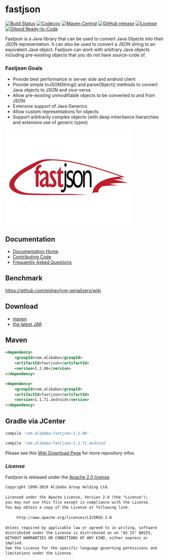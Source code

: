 
# fastjson

[![Build Status](https://travis-ci.org/alibaba/fastjson.svg?branch=master)](https://travis-ci.org/alibaba/fastjson)
[![Codecov](https://codecov.io/gh/alibaba/fastjson/branch/master/graph/badge.svg)](https://codecov.io/gh/alibaba/fastjson/branch/master)
[![Maven Central](https://maven-badges.herokuapp.com/maven-central/com.alibaba/fastjson/badge.svg)](https://maven-badges.herokuapp.com/maven-central/com.alibaba/fastjson/)
[![GitHub release](https://img.shields.io/github/release/alibaba/fastjson.svg)](https://github.com/alibaba/fastjson/releases)
[![License](https://img.shields.io/badge/license-Apache%202-4EB1BA.svg)](https://www.apache.org/licenses/LICENSE-2.0.html)
[![Gitpod Ready-to-Code](https://img.shields.io/badge/Gitpod-Ready--to--Code-blue?logo=gitpod)](https://gitpod.io/#https://github.com/alibaba/fastjson) 

Fastjson is a Java library that can be used to convert Java Objects into their JSON representation. It can also be used to convert a JSON string to an equivalent Java object. Fastjson can work with arbitrary Java objects including pre-existing objects that you do not have source-code of.

### Fastjson Goals
 * Provide best performance in server side and android client
 * Provide simple toJSONString() and parseObject() methods to convert Java objects to JSON and vice-versa
 * Allow pre-existing unmodifiable objects to be converted to and from JSON
 * Extensive support of Java Generics
 * Allow custom representations for objects
 * Support arbitrarily complex objects (with deep inheritance hierarchies and extensive use of generic types)

![fastjson](logo.jpg "fastjson")

## Documentation

- [Documentation Home](https://github.com/alibaba/fastjson/wiki)
- [Contributing Code](https://github.com/nschaffner/fastjson/blob/master/CONTRIBUTING.md)
- [Frequently Asked Questions](https://github.com/alibaba/fastjson/wiki/%E5%B8%B8%E8%A7%81%E9%97%AE%E9%A2%98)

## Benchmark

https://github.com/eishay/jvm-serializers/wiki

## Download

- [maven][1]
- [the latest JAR][2]

[1]: http://repo1.maven.org/maven2/com/alibaba/fastjson/
[2]: https://search.maven.org/remote_content?g=com.alibaba&a=fastjson&v=LATEST

## Maven

```xml
<dependency>
    <groupId>com.alibaba</groupId>
    <artifactId>fastjson</artifactId>
    <version>1.2.68</version>
</dependency>
```

```xml
<dependency>
    <groupId>com.alibaba</groupId>
    <artifactId>fastjson</artifactId>
    <version>1.1.71.android</version>
</dependency>
```

## Gradle via JCenter

``` groovy
compile 'com.alibaba:fastjson:1.2.68'
```

``` groovy
compile 'com.alibaba:fastjson:1.1.71.android'
```

Please see this [Wiki Download Page][Wiki] for more repository infos.

[Wiki]: https://github.com/alibaba/fastjson/wiki#download

### *License*

Fastjson is released under the [Apache 2.0 license](license.txt).

```
Copyright 1999-2019 Alibaba Group Holding Ltd.

Licensed under the Apache License, Version 2.0 (the "License");
you may not use this file except in compliance with the License.
You may obtain a copy of the License at following link.

     http://www.apache.org/licenses/LICENSE-2.0

Unless required by applicable law or agreed to in writing, software
distributed under the License is distributed on an "AS IS" BASIS,
WITHOUT WARRANTIES OR CONDITIONS OF ANY KIND, either express or implied.
See the License for the specific language governing permissions and
limitations under the License.
```
